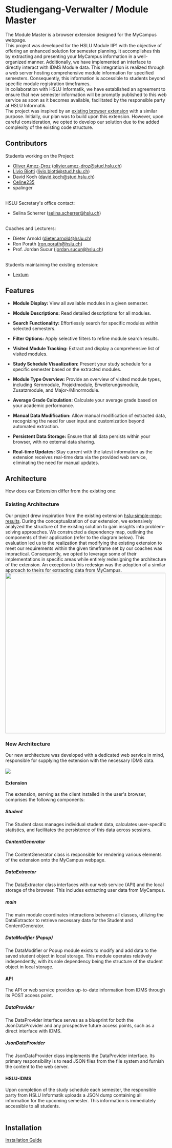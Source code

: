 # Studiengang-Verwalter / Module Master
The Module Master is a browser extension designed for the MyCampus webpage.<br>
This project was developed for the HSLU Module IIP1 with the objective of offering an enhanced solution for semester planning. It accomplishes this by extracting and presenting your MyCampus information in a well-organized manner. Additionally, we have implemented an interface to directly interact with IDMS Module data. This integration is realized through a web server hosting comprehensive module information for specified semesters. Consequently, this information is accessible to students beyond specific module registration timeframes.<br>
In collaboration with HSLU Informatik, we have established an agreement to ensure that new semester information will be promptly published to this web service as soon as it becomes available, facilitated by the responsible party at HSLU Informatik.<br>
The project was inspired by an <a href="https://github.com/eddex/hslu-simple-mep-results">existing browser extension</a> with a similar purpose. Initially, our plan was to build upon this extension. However, upon careful consideration, we opted to develop our solution due to the added complexity of the existing code structure.

## Contributors
Students working on the Project:
- <a href="https://github.com/OAmezDroz" target="_blank">Oliver Amez-Droz</a> (olivier.amez-droz@stud.hslu.ch)
- <a href="https://github.com/A5TEX" target="_blank">Livio Biotti</a> (livio.biotti@stud.hslu.ch)
- David Koch (david.koch@stud.hslu.ch)
- <a href="https://github.com/Celine235" target="_blank">Celine235</a>
- spalinger

<br>HSLU Secretary's office contact:
- Selina Scherrer (selina.scherrer@hslu.ch)

<br>Coaches and Lecturers:
- Dieter Arnold (dieter.arnold@hslu.ch)
- Ron Porath (ron.porath@hslu.ch)
- Prof. Jordan Sucur (jordan.sucur@hslu.ch)

<br>Students maintaining the existing extension:
- <a href="https://github.com/Lextum">Lextum</a>

## Features
- <b>Module Display:</b>
View all available modules in a given semester.

- <b>Module Descriptions:</b>
Read detailed descriptions for all modules.

- <b>Search Functionality:</b>
Effortlessly search for specific modules within selected semesters.

- <b>Filter Options:</b>
Apply selective filters to refine module search results.

- <b>Visited Module Tracking:</b>
Extract and display a comprehensive list of visited modules.

- <b>Study Schedule Visualization:</b>
Present your study schedule for a specific semester based on the extracted modules.

- <b>Module Type Overview:</b>
Provide an overview of visited module types, including Kernmodule, Projektmodule, Erweiterungsmodule, Zusatzmodule, and Major-/Minormodule.

- <b>Average Grade Calculation:</b>
Calculate your average grade based on your academic performance.

- <b>Manual Data Modification:</b>
Allow manual modification of extracted data, recognizing the need for user input and customization beyond automated extraction.

- <b>Persistent Data Storage:</b>
Ensure that all data persists within your browser, with no external data sharing.

- <b>Real-time Updates:</b>
Stay current with the latest information as the extension receives real-time data via the provided web service, eliminating the need for manual updates.

## Architecture
How does our Extension differ from the existing one:

### Existing Architecture
Our project drew inspiration from the existing extension <a href="https://github.com/eddex/hslu-simple-mep-results">hslu-simple-mep-results</a>. During the conceptualization of our extension, we extensively analyzed the structure of the existing solution to gain insights into problem-solving approaches. We constructed a dependency map, outlining the components of their application (refer to the diagram below). This evaluation led us to the realization that modifying the existing extension to meet our requirements within the given timeframe set by our coaches was impractical. Consequently, we opted to leverage some of their implementations in specific areas while entirely redesigning the architecture of the extension. An exception to this redesign was the adoption of a similar approach to theirs for extracting data from MyCampus.
<br>
<img src="img/current_extension_white.png" width="500">

### New Architecture
Our new architecture was developed with a dedicated web service in mind, responsible for supplying the extension with the necessary IDMS data.<br><br>
<img src="img/studiengang-verwalter-white-v3.png">
#### Extension
The extension, serving as the client installed in the user's browser, comprises the following components:
##### Student
The Student class manages individual student data, calculates user-specific statistics, and facilitates the persistence of this data across sessions.
##### ContentGenerator
The ContentGenerator class is responsible for rendering various elements of the extension onto the MyCampus webpage.
##### DataExtractor
The DataExtractor class interfaces with our web service (API) and the local storage of the browser. This includes extracting user data from MyCampus.
##### main
The main module coordinates interactions between all classes, utilizing the DataExtractor to retrieve necessary data for the Student and ContentGenerator.
##### DataModifier (Popup)
The DataModifier or Popup module exists to modify and add data to the saved student object in local storage. This module operates relatively independently, with its sole dependency being the structure of the student object in local storage.

#### API
The API or web service provides up-to-date information from IDMS through its POST access point.
##### DataProvider
The DataProvider interface serves as a blueprint for both the JsonDataProvider and any prospective future access points, such as a direct interface with IDMS.
##### JsonDataProvider
The JsonDataProvider class implements the DataProvider interface. Its primary responsibility is to read JSON files from the file system and furnish the content to the web server.

#### HSLU-IDMS
Upon completion of the study schedule each semester, the responsible party from HSLU Informatik uploads a JSON dump containing all information for the upcoming semester. This information is immediately accessible to all students.
<br><br>

## Installation
[Installation Guide](installation.md)
